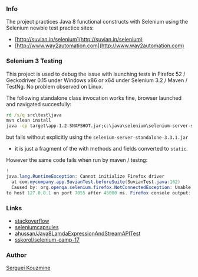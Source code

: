 ### Info
The project practices Java 8 functional constructs with Selenium using the Selenium newbie test practice sites:

  * [http://suvian.in/selenium](http://suvian.in/selenium)
  * [http://www.way2automation.com](http://www.way2automation.com)


### Selenium 3 Testing

This project is used to debug the issue with launching tests in Firefox 52 / Geckodriver 0.15
under Windows x86 or x64 under Selenium 3.2 / Maven / TestNg. No problem observed on Linux.

The following standalone class invocation works fine, browser launched and navigated succesfully: 
```cmd
rd /s/q src\test\java
mvn clean install
java -cp target\app-1.2-SNAPSHOT.jar;c:\java\selenium\selenium-server-standalone-3.3.1.jar;target\lib\* com.mycompany.app.fireFoxBrowseStart
````
but fails without explicitly using the `selenium-server-standalone-3.3.1.jar`
- it is just a fragment of the with methods and fields converted to `static`.

However the same code fails when run by maven / testng:
```java
!
java.lang.RuntimeException: Cannot initialize Firefox driver
  at com.mycompany.app.SuvianTest.beforeSuite(SuvianTest.java:162)
  Caused by: org.openqa.selenium.firefox.NotConnectedException: Unable to connect
to host 127.0.0.1 on port 7055 after 45000 ms. Firefox console output:
```

### Links
 * [stackoverflow](http://stackoverflow.com/questions/30174546/selenium-filter-with-predicate)
 * [seleniumcapsules](https://github.com/yujunliang/seleniumcapsules)
 * [ahussan/Java8LamdaExpressionAndStreamAPITest](https://github.com/ahussan/Java8LamdaExpressionAndStreamAPITest)
 * [sskorol/selenium-camp-17](https://github.com/sskorol/selenium-camp-17)

### Author
[Serguei Kouzmine](kouzmine_serguei@yahoo.com)

